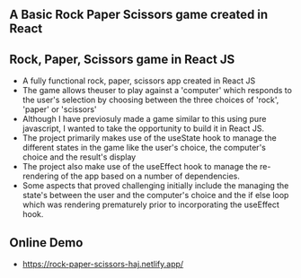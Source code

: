 ## A Basic Rock Paper Scissors game created in React

## Rock, Paper, Scissors game in React JS 

- A fully functional rock, paper, scissors app created in React JS 
- The game allows theuser to play against a 'computer' which responds to the user's selection by choosing between the three choices of 'rock', 'paper' or 'scissors'
- Although I have previosuly made a game similar to this using pure javascript, I wanted to take the opportunity to build it in React JS.
- The project primarily makes use of  the useState hook to manage the different states in the game like the user's choice, the computer's choice and the result's display
- The project also make use of the useEffect hook to manage the re-rendering of the app based on a number of dependencies. 
- Some aspects that proved challenging initially include the managing the state's between the user and the computer's choice and the if else loop which was rendering prematurely prior to incorporating the useEffect hook. 

## Online Demo
- https://rock-paper-scissors-haj.netlify.app/
